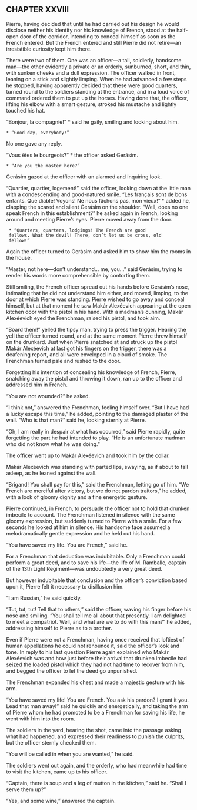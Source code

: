 ## CHAPTER XXVIII

Pierre, having decided that until he had carried out his design he would
disclose neither his identity nor his knowledge of French, stood at the
half-open door of the corridor, intending to conceal himself as soon
as the French entered. But the French entered and still Pierre did not
retire—an irresistible curiosity kept him there.

There were two of them. One was an officer—a tall, soldierly, handsome
man—the other evidently a private or an orderly, sunburned, short, and
thin, with sunken cheeks and a dull expression. The officer walked in
front, leaning on a stick and slightly limping. When he had advanced
a few steps he stopped, having apparently decided that these were good
quarters, turned round to the soldiers standing at the entrance, and in
a loud voice of command ordered them to put up the horses. Having done
that, the officer, lifting his elbow with a smart gesture, stroked his
mustache and lightly touched his hat.

“Bonjour, la compagnie!” * said he gaily, smiling and looking about him.

    * “Good day, everybody!”


No one gave any reply.

“Vous êtes le bourgeois?” * the officer asked Gerásim.

    * “Are you the master here?”


Gerásim gazed at the officer with an alarmed and inquiring look.

“Quartier, quartier, logement!” said the officer, looking down at the
little man with a condescending and good-natured smile. “Les français
sont de bons enfants. Que diable! Voyons! Ne nous fâchons pas, mon
vieux!” * added he, clapping the scared and silent Gerásim on the
shoulder. “Well, does no one speak French in this establishment?” he
asked again in French, looking around and meeting Pierre’s eyes. Pierre
moved away from the door.

     * “Quarters, quarters, lodgings! The French are good
     fellows. What the devil! There, don’t let us be cross, old
     fellow!”


Again the officer turned to Gerásim and asked him to show him the rooms
in the house.

“Master, not here—don’t understand... me, you...” said Gerásim, trying
to render his words more comprehensible by contorting them.

Still smiling, the French officer spread out his hands before Gerásim’s
nose, intimating that he did not understand him either, and moved,
limping, to the door at which Pierre was standing. Pierre wished to go
away and conceal himself, but at that moment he saw Makár Alexéevich
appearing at the open kitchen door with the pistol in his hand. With
a madman’s cunning, Makár Alexéevich eyed the Frenchman, raised his
pistol, and took aim.

“Board them!” yelled the tipsy man, trying to press the trigger. Hearing
the yell the officer turned round, and at the same moment Pierre threw
himself on the drunkard. Just when Pierre snatched at and struck up the
pistol Makár Alexéevich at last got his fingers on the trigger, there
was a deafening report, and all were enveloped in a cloud of smoke. The
Frenchman turned pale and rushed to the door.

Forgetting his intention of concealing his knowledge of French, Pierre,
snatching away the pistol and throwing it down, ran up to the officer
and addressed him in French.

“You are not wounded?” he asked.

“I think not,” answered the Frenchman, feeling himself over. “But I have
had a lucky escape this time,” he added, pointing to the damaged plaster
of the wall. “Who is that man?” said he, looking sternly at Pierre.

“Oh, I am really in despair at what has occurred,” said Pierre rapidly,
quite forgetting the part he had intended to play. “He is an unfortunate
madman who did not know what he was doing.”

The officer went up to Makár Alexéevich and took him by the collar.

Makár Alexéevich was standing with parted lips, swaying, as if about to
fall asleep, as he leaned against the wall.

“Brigand! You shall pay for this,” said the Frenchman, letting go
of him. “We French are merciful after victory, but we do not pardon
traitors,” he added, with a look of gloomy dignity and a fine energetic
gesture.

Pierre continued, in French, to persuade the officer not to hold that
drunken imbecile to account. The Frenchman listened in silence with the
same gloomy expression, but suddenly turned to Pierre with a smile. For
a few seconds he looked at him in silence. His handsome face assumed a
melodramatically gentle expression and he held out his hand.

“You have saved my life. You are French,” said he.

For a Frenchman that deduction was indubitable. Only a Frenchman could
perform a great deed, and to save his life—the life of M. Ramballe,
captain of the 13th Light Regiment—was undoubtedly a very great deed.

But however indubitable that conclusion and the officer’s conviction
based upon it, Pierre felt it necessary to disillusion him.

“I am Russian,” he said quickly.

“Tut, tut, tut! Tell that to others,” said the officer, waving his
finger before his nose and smiling. “You shall tell me all about that
presently. I am delighted to meet a compatriot. Well, and what are we
to do with this man?” he added, addressing himself to Pierre as to a
brother.

Even if Pierre were not a Frenchman, having once received that loftiest
of human appellations he could not renounce it, said the officer’s look
and tone. In reply to his last question Pierre again explained who Makár
Alexéevich was and how just before their arrival that drunken imbecile
had seized the loaded pistol which they had not had time to recover from
him, and begged the officer to let the deed go unpunished.

The Frenchman expanded his chest and made a majestic gesture with his
arm.

“You have saved my life! You are French. You ask his pardon? I grant it
you. Lead that man away!” said he quickly and energetically, and taking
the arm of Pierre whom he had promoted to be a Frenchman for saving his
life, he went with him into the room.

The soldiers in the yard, hearing the shot, came into the passage asking
what had happened, and expressed their readiness to punish the culprits,
but the officer sternly checked them.

“You will be called in when you are wanted,” he said.

The soldiers went out again, and the orderly, who had meanwhile had time
to visit the kitchen, came up to his officer.

“Captain, there is soup and a leg of mutton in the kitchen,” said he.
“Shall I serve them up?”

“Yes, and some wine,” answered the captain.





